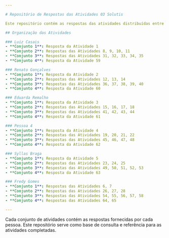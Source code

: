 ```yaml
---

# Repositório de Respostas das Atividades 03 Solutis

Este repositório contém as respostas das atividades distribuídas entre os participantes. As atividades estão organizadas por pessoa e divididas em conjuntos conforme descrito abaixo.

## Organização das Atividades

### Luiz Casais
- **Conjunto 1**: Resposta da Atividade 1
- **Conjunto 2**: Respostas das Atividades 8, 9, 10, 11
- **Conjunto 3**: Respostas das Atividades 31, 32, 33, 34, 35
- **Conjunto 4**: Resposta da Atividade 59

### Renato Gonçalves
- **Conjunto 1**: Resposta da Atividade 2
- **Conjunto 2**: Respostas das Atividades 12, 13, 14
- **Conjunto 3**: Respostas das Atividades 36, 37, 38, 39, 40
- **Conjunto 4**: Resposta da Atividade 60

### Eduarda Remalho
- **Conjunto 1**: Resposta da Atividade 3
- **Conjunto 2**: Respostas das Atividades 15, 16, 17, 18
- **Conjunto 3**: Respostas das Atividades 41, 42, 43, 44
- **Conjunto 4**: Resposta da Atividade 61

### Pessoa 4
- **Conjunto 1**: Resposta da Atividade 4
- **Conjunto 2**: Respostas das Atividades 19, 20, 21, 22
- **Conjunto 3**: Respostas das Atividades 45, 46, 47, 48
- **Conjunto 4**: Resposta da Atividade 62

### Syllas Braga
- **Conjunto 1**: Resposta da Atividade 5
- **Conjunto 2**: Respostas das Atividades 23, 24, 25
- **Conjunto 3**: Respostas das Atividades 49, 50, 51, 52, 53
- **Conjunto 4**: Resposta da Atividade 63

### Fredy Gomes
- **Conjunto 1**: Respostas das Atividades 6, 7
- **Conjunto 2**: Respostas das Atividades 26, 27, 28
- **Conjunto 3**: Respostas das Atividades 54, 55, 56, 57, 58
- **Conjunto 4**: Respostas das Atividades 64, 65

---
```


Cada conjunto de atividades contém as respostas fornecidas por cada pessoa. Este repositório serve como base de consulta e referência para as atividades completadas.
